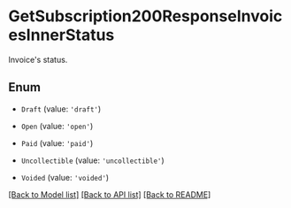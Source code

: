 # GetSubscription200ResponseInvoicesInnerStatus

Invoice\'s status.

## Enum

* `Draft` (value: `'draft'`)

* `Open` (value: `'open'`)

* `Paid` (value: `'paid'`)

* `Uncollectible` (value: `'uncollectible'`)

* `Voided` (value: `'voided'`)

[[Back to Model list]](../README.md#documentation-for-models) [[Back to API list]](../README.md#documentation-for-api-endpoints) [[Back to README]](../README.md)
